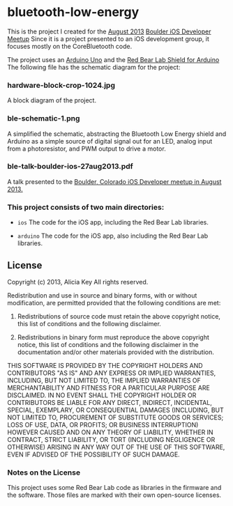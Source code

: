 bluetooth-low-energy
====================

This is the project I created for the [August 2013](http://www.meetup.com/Boulder-iOS/events/123912102/ "August 2013 Boulder iOS Meetup") [Boulder iOS Developer Meetup](http://www.meetup.com/Boulder-iOS "Boulder iOS Meetup") Since it is a project presented to an iOS development group, it focuses mostly on the CoreBluetooth code.

The project uses an [Arduino Uno](http://arduino.cc/ "Arduino") and the [Red Bear Lab Shield for Arduino](http://redbearlab.com "Red Bear lab homepage") The following file has the schematic diagram for the project:

### hardware-block-crop-1024.jpg ###

A block diagram of the project.

### ble-schematic-1.png ###

A simplified the schematic, abstracting the Bluetooth Low Energy shield and Arduino as a simple source of digital signal out for an LED, analog input from a photoresistor, and PWM output to drive a motor.

### ble-talk-boulder-ios-27aug2013.pdf ###

A talk presented to the [Boulder, Colorado iOS Developer meetup in August 2013.](http://www.meetup.com/Boulder-iOS/events/123912102)

### This project consists of two main directories: ###

+ `ios` The code for the iOS app, including the Red Bear Lab libraries.

+ `arduino` The code for the iOS app, also including the Red Bear Lab libraries.

## License ##

Copyright (c) 2013, Alicia Key
All rights reserved.

Redistribution and use in source and binary forms, with or without modification, are permitted provided that the following conditions are met:

1. Redistributions of source code must retain the above copyright notice, this list of conditions and the following disclaimer.

2. Redistributions in binary form must reproduce the above copyright notice, this list of conditions and the following disclaimer in the documentation and/or other materials provided with the distribution.

THIS SOFTWARE IS PROVIDED BY THE COPYRIGHT HOLDERS AND CONTRIBUTORS "AS IS" AND ANY EXPRESS OR IMPLIED WARRANTIES, INCLUDING, BUT NOT LIMITED TO, THE IMPLIED WARRANTIES OF MERCHANTABILITY AND FITNESS FOR A PARTICULAR PURPOSE ARE DISCLAIMED. IN NO EVENT SHALL THE COPYRIGHT HOLDER OR CONTRIBUTORS BE LIABLE FOR ANY DIRECT, INDIRECT, INCIDENTAL, SPECIAL, EXEMPLARY, OR CONSEQUENTIAL DAMAGES (INCLUDING, BUT NOT LIMITED TO, PROCUREMENT OF SUBSTITUTE GOODS OR SERVICES; LOSS OF USE, DATA, OR PROFITS; OR BUSINESS INTERRUPTION) HOWEVER CAUSED AND ON ANY THEORY OF LIABILITY, WHETHER IN CONTRACT, STRICT LIABILITY, OR TORT (INCLUDING NEGLIGENCE OR OTHERWISE) ARISING IN ANY WAY OUT OF THE USE OF THIS SOFTWARE, EVEN IF ADVISED OF THE POSSIBILITY OF SUCH DAMAGE.

### Notes on the License ###

This project uses some Red Bear Lab code as libraries in the firmware and the software. Those files are marked with their own open-source licenses.
